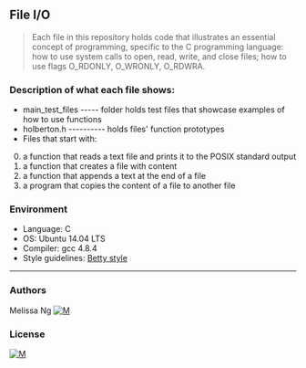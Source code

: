 ## File I/O
> Each file in this repository holds code that illustrates an essential concept of programming,
> specific to the C programming language:
> how to use system calls to open, read, write, and close files; how to use flags O_RDONLY, O_WRONLY, O_RDWRA.

### Description of what each file shows:
* main_test_files ----- folder holds test files that showcase examples of how to use functions
* holberton.h ---------- holds files' function prototypes
* Files that start with:
0. a function that reads a text file and prints it to the POSIX standard output
1. a function that creates a file with content
2. a function that appends a text at the end of a file
3. a program that copies the content of a file to another file

### Environment
* Language: C
* OS: Ubuntu 14.04 LTS
* Compiler: gcc 4.8.4
* Style guidelines: [Betty style](https://github.com/holbertonschool/Betty/wiki)

---
### Authors
Melissa Ng [![M](https://upload.wikimedia.org/wikipedia/fr/thumb/c/c8/Twitter_Bird.svg/30px-Twitter_Bird.svg.png)](https://twitter.com/MelissaNg__)

### License
 [![M](https://www.holbertonschool.com/holberton-logo-simple-200s.png)](https://www.holbertonschool.com)
